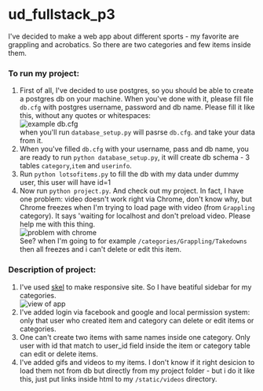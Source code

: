 # ud_fullstack_p3

I've decided to make a web app about different sports - my favorite are grappling and acrobatics. So there are two categories and few items inside them.

### To run my project:

1. First of all, I've decided to use postgres, so you should be able to create a postgres db on your machine. When you've done with it, please fill file `db.cfg` with postgres username, password and db name. Please fill it like this, without any quotes or whitespaces:<br>
![example db.cfg](https://cloud.githubusercontent.com/assets/5002732/9095807/056c37f4-3bc2-11e5-9d53-886951efadee.png)<br>
when you'll run `database_setup.py` will pasrse `db.cfg`. and take your data  from it.
2. When you've filled `db.cfg` with your username, pass and db name, you are ready to run `python database_setup.py`, it will create db schema - 3 tables `category`,`item` and `userinfo`.
3. Run `python lotsofitems.py` to fill the db with my data under dummy user, this user will have id=1
4. Now run `python project.py`. And check out my project. In fact, I have one problem: video doesn't work right via Chrome, don't know why, but Chrome freezes when I'm trying to load page with video (from `Grappling` category). It says 'waiting for localhost and don't preload video. Please help me with this thing.<br>
![problem with chrome](https://cloud.githubusercontent.com/assets/5002732/9152021/75c10604-3e21-11e5-8d7e-6404be080838.png)<br>
See? when I'm going to for example `/categories/Grappling/Takedowns` then all freezes and i can't delete or edit this item.

### Description of project:

1. I've used <a href="https://github.com/n33/skel">skel</a> to make responsive site. So I have beatiful sidebar for my categories.<br>
![view of app](https://cloud.githubusercontent.com/assets/5002732/9152037/4e7ad876-3e22-11e5-8081-bb10cdb68f81.png)<br>
2. I've added login via facebook and google and local permission system: only that user who created item and category can delete or edit items or categories.
3. One can't create two items with same names inside one category. Only user with id that match to user_id field inside the item or category table can edit or delete items.
4. I've added gifs and videos to my items. I don't know if it right desicion to load them not from db but directly from my project folder - but i do it like this, just put links inside html to my `/static/videos` directory.
